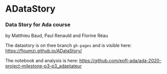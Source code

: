 # ADataStory
### Data Story for Ada course

by Matthieu Baud, Paul Renauld and Florine Réau

The datastory is on thee branch `gh-pages` and is visible here: https://floumzi.github.io/ADataStory/

The notebook and analysis is here: https://github.com/epfl-ada/ada-2020-project-milestone-p3-p3_adaptateur
